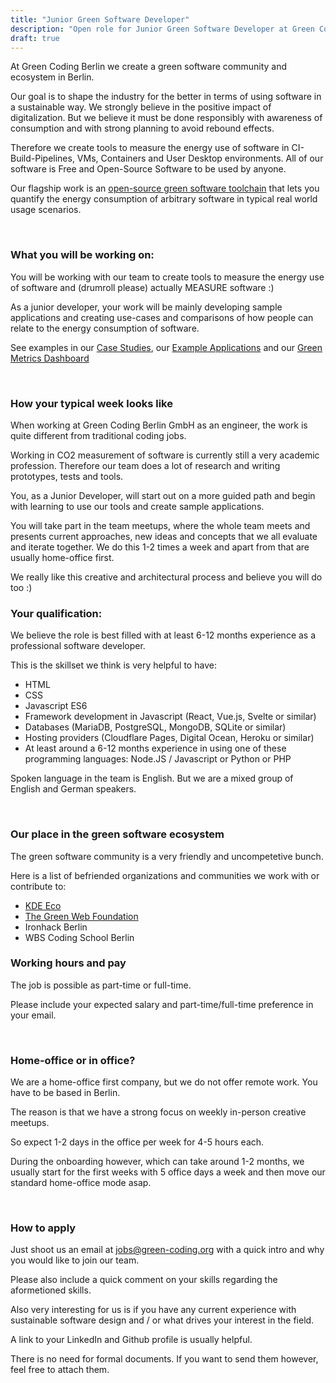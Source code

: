 ```yaml
---
title: "Junior Green Software Developer"
description: "Open role for Junior Green Software Developer at Green Coding Berlin GmbH to work on sustainable software."
draft: true
---
```


At Green Coding Berlin we create a green software community and ecosystem in Berlin. 

Our goal is to shape the industry for the better in terms of using software in a sustainable way.
We strongly believe in the positive impact of digitalization. But we believe it must be done responsibly with awareness of consumption and 
with strong planning to avoid rebound effects.

Therefore we create tools to measure the energy use of software in CI-Build-Pipelines, VMs, Containers and User Desktop environments.
All of our software is Free and Open-Source Software to be used by anyone.

Our flagship work is an [open-source green software toolchain](https://github.com/green-coding-berlin/green-metrics-tool) that lets you quantify the energy consumption of arbitrary software in typical real world usage scenarios.

&nbsp;

### What you will be working on:

You will be working with our team to create tools to measure the energy use of software and (drumroll please) actually MEASURE software :)

As a junior developer, your work will be mainly developing sample applications and creating use-cases and comparisons of how people can relate to the energy consumption of software.

See examples in our [Case Studies](https://www.green-coding.org/case-studies), our [Example Applications](https://github.com/green-coding-berlin/example-applications) and our [Green Metrics Dashboard](https://metrics.green-coding.org)

&nbsp;

### How your typical week looks like

When working at Green Coding Berlin GmbH as an engineer, the work is quite different from traditional coding jobs.

Working in CO2 measurement of software is currently still a very academic profession. Therefore our team does a lot of research and writing prototypes, tests and tools.

You, as a Junior Developer, will start out on a more guided path and begin with learning to use our tools and create sample applications.

You will take part in the team meetups, where the whole team meets and presents current approaches, new ideas and concepts that we all evaluate and iterate together. We do this 1-2 times a week and apart from that are usually home-office first.

We really like this creative and architectural process and believe you will do too :)


### Your qualification:

We believe the role is best filled with at least 6-12 months experience as a professional software developer. 

This is the skillset we think is very helpful to have:
- HTML
- CSS
- Javascript ES6
- Framework development in Javascript (React, Vue.js, Svelte or similar)
- Databases (MariaDB, PostgreSQL, MongoDB, SQLite or similar)
- Hosting providers (Cloudflare Pages, Digital Ocean, Heroku or similar)
- At least around a 6-12 months experience in using one of these programming languages: Node.JS / Javascript or Python or PHP

Spoken language in the team is English. But we are a mixed group of English and German speakers.

&nbsp;

### Our place in the green software ecosystem

The green software community is a very friendly and uncompetetive bunch.

Here is a list of befriended organizations and communities we work with or contribute to:
- [KDE Eco](https://eco.kde.org/)
- [The Green Web Foundation](https://www.thegreenwebfoundation.org/)
- Ironhack Berlin 
- WBS Coding School Berlin

### Working hours and pay

The job is possible as part-time or full-time.

Please include your expected salary and part-time/full-time preference in your email.

&nbsp;

### Home-office or in office?
We are a home-office first company, but we do not offer remote work. You have to be based in Berlin.

The reason is that we have a strong focus on weekly in-person creative meetups.

So expect 1-2 days in the office per week for 4-5 hours each.

During the onboarding however, which can take around 1-2 months, we usually start for the first weeks with 5 office days a week and then move our standard home-office mode asap.

&nbsp;

### How to apply
Just shoot us an email at jobs@green-coding.org with a quick intro and why you would like to join our team.

Please also include a quick comment on your skills regarding the aformetioned skills.

Also very interesting for us is if you have any current experience with sustainable software design and / or what drives your interest in the field.

A link to your LinkedIn and Github profile is usually helpful.

There is no need for formal documents. If you want to send them however, feel free to attach them.

